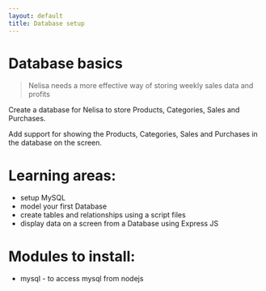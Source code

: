 ```yaml
---
layout: default
title: Database setup
---
```


# Database basics

> Nelisa needs a more effective way of storing weekly sales data and profits

Create a database for Nelisa to store Products, Categories, Sales and Purchases.

Add support for showing the Products, Categories, Sales and Purchases in the database on the screen.

# Learning areas:

* setup MySQL
* model your first Database
* create tables and relationships using a script files
* display data on a screen from a Database using Express JS

# Modules to install:

* mysql - to access mysql from nodejs

